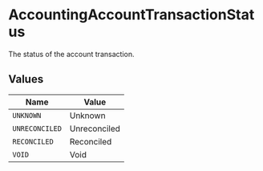 # AccountingAccountTransactionStatus

The status of the account transaction.


## Values

| Name           | Value          |
| -------------- | -------------- |
| `UNKNOWN`      | Unknown        |
| `UNRECONCILED` | Unreconciled   |
| `RECONCILED`   | Reconciled     |
| `VOID`         | Void           |